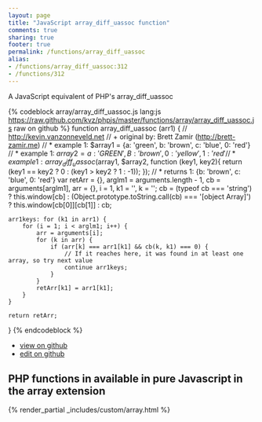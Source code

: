 ```yaml
---
layout: page
title: "JavaScript array_diff_uassoc function"
comments: true
sharing: true
footer: true
permalink: /functions/array_diff_uassoc
alias:
- /functions/array_diff_uassoc:312
- /functions/312
---
```

<!-- Generated by Rakefile:build -->
A JavaScript equivalent of PHP's array_diff_uassoc

{% codeblock array/array_diff_uassoc.js lang:js https://raw.github.com/kvz/phpjs/master/functions/array/array_diff_uassoc.js raw on github %}
function array_diff_uassoc (arr1) {
    // http://kevin.vanzonneveld.net
    // +   original by: Brett Zamir (http://brett-zamir.me)
    // *     example 1: $array1 = {a: 'green', b: 'brown', c: 'blue', 0: 'red'}
    // *     example 1: $array2 = {a: 'GREEN', B: 'brown', 0: 'yellow', 1: 'red'}
    // *     example 1: array_diff_uassoc($array1, $array2, function (key1, key2){ return (key1 == key2 ? 0 : (key1 > key2 ? 1 : -1)); });
    // *     returns 1: {b: 'brown', c: 'blue', 0: 'red'}
    var retArr = {},
        arglm1 = arguments.length - 1,
        cb = arguments[arglm1],
        arr = {},
        i = 1,
        k1 = '',
        k = '';
    cb = (typeof cb === 'string') ? this.window[cb] : (Object.prototype.toString.call(cb) === '[object Array]') ? this.window[cb[0]][cb[1]] : cb;

    arr1keys: for (k1 in arr1) {
        for (i = 1; i < arglm1; i++) {
            arr = arguments[i];
            for (k in arr) {
                if (arr[k] === arr1[k1] && cb(k, k1) === 0) {
                    // If it reaches here, it was found in at least one array, so try next value
                    continue arr1keys;
                }
            }
            retArr[k1] = arr1[k1];
        }
    }

    return retArr;
}
{% endcodeblock %}

 - [view on github](https://github.com/kvz/phpjs/blob/master/functions/array/array_diff_uassoc.js)
 - [edit on github](https://github.com/kvz/phpjs/edit/master/functions/array/array_diff_uassoc.js)

## PHP functions in available in pure Javascript in the array extension
{% render_partial _includes/custom/array.html %}
